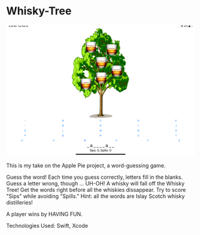 # Whisky-Tree

![myimage-alt-tag](https://github.com/jakegunst/Whisky-Tree/blob/master/Simulator%20Screen%20Shot%20-%20iPad%20Pro%20(11-inch)%20-%202019-02-19%20at%2018.34.38.png?raw=true)

This is my take on the Apple Pie project, a word-guessing game.

Guess the word! Each time you guess correctly, letters fill in the blanks. Guess a letter wrong, though ... UH-OH! A whisky will fall off the Whisky Tree! Get the words right before all the whiskies dissappear. Try to score "Sips" while avoiding "Spills." Hint: all the words are Islay Scotch whisky distilleries!

A player wins by HAVING FUN.

Technologies Used:
Swift, Xcode
